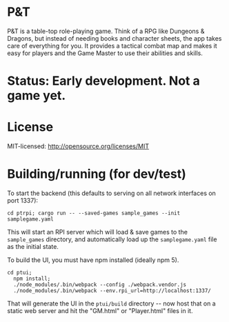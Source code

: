 # P&T

P&T is a table-top role-playing game. Think of a RPG like Dungeons & Dragons, but instead of needing
books and character sheets, the app takes care of everything for you. It provides a tactical combat
map and makes it easy for players and the Game Master to use their abilities and skills.

# Status: Early development. Not a game yet.

# License

MIT-licensed: http://opensource.org/licenses/MIT


# Building/running (for dev/test)

To start the backend (this defaults to serving on all network interfaces on port 1337):

```shell
cd ptrpi; cargo run -- --saved-games sample_games --init samplegame.yaml
```

This will start an RPI server which will load & save games to the `sample_games` directory, and
automatically load up the `samplegame.yaml` file as the initial state.

To build the UI, you must have npm installed (ideally npm 5).

```
cd ptui;
  npm install;
  ./node_modules/.bin/webpack --config ./webpack.vendor.js
  ./node_modules/.bin/webpack --env.rpi_url=http://localhost:1337/
```

That will generate the UI in the `ptui/build` directory -- now host that on a static web server and
hit the "GM.html" or "Player.html" files in it.
